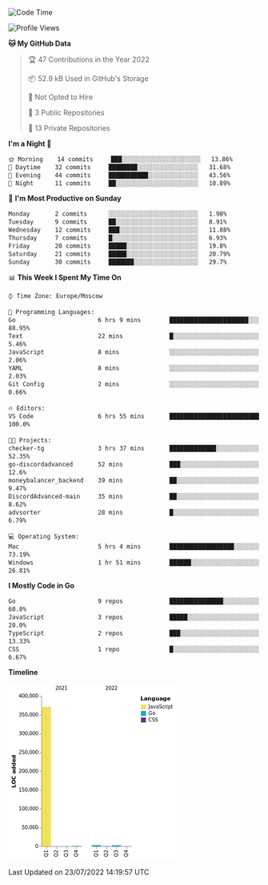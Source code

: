 <!--START_SECTION:waka-->
![Code Time](http://img.shields.io/badge/Code%20Time-391%20hrs%2049%20mins-blue)

![Profile Views](http://img.shields.io/badge/Profile%20Views-0-blue)

**🐱 My GitHub Data** 

> 🏆 47 Contributions in the Year 2022
 > 
> 📦 52.9 kB Used in GitHub's Storage 
 > 
> 🚫 Not Opted to Hire
 > 
> 📜 3 Public Repositories 
 > 
> 🔑 13 Private Repositories  
 > 
**I'm a Night 🦉** 

```text
🌞 Morning    14 commits     ███░░░░░░░░░░░░░░░░░░░░░░   13.86% 
🌆 Daytime    32 commits     ████████░░░░░░░░░░░░░░░░░   31.68% 
🌃 Evening    44 commits     ███████████░░░░░░░░░░░░░░   43.56% 
🌙 Night      11 commits     ██░░░░░░░░░░░░░░░░░░░░░░░   10.89%

```
📅 **I'm Most Productive on Sunday** 

```text
Monday       2 commits      ░░░░░░░░░░░░░░░░░░░░░░░░░   1.98% 
Tuesday      9 commits      ██░░░░░░░░░░░░░░░░░░░░░░░   8.91% 
Wednesday    12 commits     ███░░░░░░░░░░░░░░░░░░░░░░   11.88% 
Thursday     7 commits      █░░░░░░░░░░░░░░░░░░░░░░░░   6.93% 
Friday       20 commits     █████░░░░░░░░░░░░░░░░░░░░   19.8% 
Saturday     21 commits     █████░░░░░░░░░░░░░░░░░░░░   20.79% 
Sunday       30 commits     ███████░░░░░░░░░░░░░░░░░░   29.7%

```


📊 **This Week I Spent My Time On** 

```text
⌚︎ Time Zone: Europe/Moscow

💬 Programming Languages: 
Go                       6 hrs 9 mins        ██████████████████████░░░   88.95% 
Text                     22 mins             █░░░░░░░░░░░░░░░░░░░░░░░░   5.46% 
JavaScript               8 mins              ░░░░░░░░░░░░░░░░░░░░░░░░░   2.06% 
YAML                     8 mins              ░░░░░░░░░░░░░░░░░░░░░░░░░   2.03% 
Git Config               2 mins              ░░░░░░░░░░░░░░░░░░░░░░░░░   0.66%

🔥 Editors: 
VS Code                  6 hrs 55 mins       █████████████████████████   100.0%

🐱‍💻 Projects: 
checker-tg               3 hrs 37 mins       █████████████░░░░░░░░░░░░   52.35% 
go-discordadvanced       52 mins             ███░░░░░░░░░░░░░░░░░░░░░░   12.6% 
moneybalancer_backend    39 mins             ██░░░░░░░░░░░░░░░░░░░░░░░   9.47% 
DiscordAdvanced-main     35 mins             ██░░░░░░░░░░░░░░░░░░░░░░░   8.62% 
advsorter                28 mins             █░░░░░░░░░░░░░░░░░░░░░░░░   6.79%

💻 Operating System: 
Mac                      5 hrs 4 mins        ██████████████████░░░░░░░   73.19% 
Windows                  1 hr 51 mins        ██████░░░░░░░░░░░░░░░░░░░   26.81%

```

**I Mostly Code in Go** 

```text
Go                       9 repos             ███████████████░░░░░░░░░░   60.0% 
JavaScript               3 repos             █████░░░░░░░░░░░░░░░░░░░░   20.0% 
TypeScript               2 repos             ███░░░░░░░░░░░░░░░░░░░░░░   13.33% 
CSS                      1 repo              █░░░░░░░░░░░░░░░░░░░░░░░░   6.67%

```


**Timeline**

![Chart not found](https://raw.githubusercontent.com/jeezft/jeezft/main/charts/bar_graph.png) 


 Last Updated on 23/07/2022 14:19:57 UTC
<!--END_SECTION:waka-->
